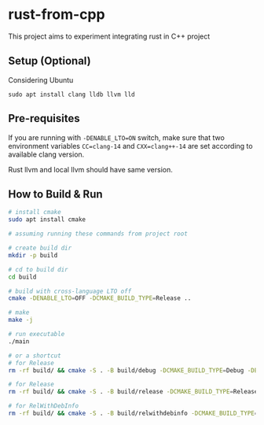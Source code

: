 # rust-from-cpp

This project aims to experiment integrating rust in C++ project

## Setup (Optional)

Considering Ubuntu

`sudo apt install clang lldb llvm lld`

## Pre-requisites

If you are running with `-DENABLE_LTO=ON` switch, make sure that two environment variables `CC=clang-14` and `CXX=clang++-14` are set according to available clang version.

Rust llvm and local llvm should have same version.

## How to Build & Run

```bash
# install cmake
sudo apt install cmake

# assuming running these commands from project root

# create build dir
mkdir -p build

# cd to build dir
cd build

# build with cross-language LTO off
cmake -DENABLE_LTO=OFF -DCMAKE_BUILD_TYPE=Release ..

# make 
make -j

# run executable
./main

# or a shortcut
# for Release
rm -rf build/ && cmake -S . -B build/debug -DCMAKE_BUILD_TYPE=Debug -DENABLE_LTO=OFF && cmake --build build/debug && ./build/debug/main

# for Release
rm -rf build/ && cmake -S . -B build/release -DCMAKE_BUILD_TYPE=Release -DENABLE_LTO=OFF && cmake --build build/release && ./build/release/main

# for RelWithDebInfo
rm -rf build/ && cmake -S . -B build/relwithdebinfo -DCMAKE_BUILD_TYPE=RelWithDebInfo -DENABLE_LTO=OFF && cmake --build build/relwithdebinfo && ./build/relwithdebinfo/main

```
